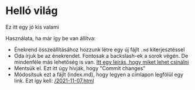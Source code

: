 # Helló világ
Ez itt egy jó kis valami

Használata, ha már így be van állítva:
- Énekrend összeállításához hozzunk létre egy új fájlt `.md` kiterjesztéssel
- Oda írjuk be az énekrendet. Fontosak a backslash-ek a sorok végén. De mindenféle más lehetőség is van. [Itt egy leírás, hogy miket lehet csinálni](https://www.markdownguide.org/basic-syntax)
- Mentsük el. Ezt itt úgy hívják, hogy "Commit changes"
- Módosítsuk ezt a fájlt (index.md), hogy legyen a címlapon legfölül egy link. Ezt így kell: [/2021-11-07.html](2021-11-07)
